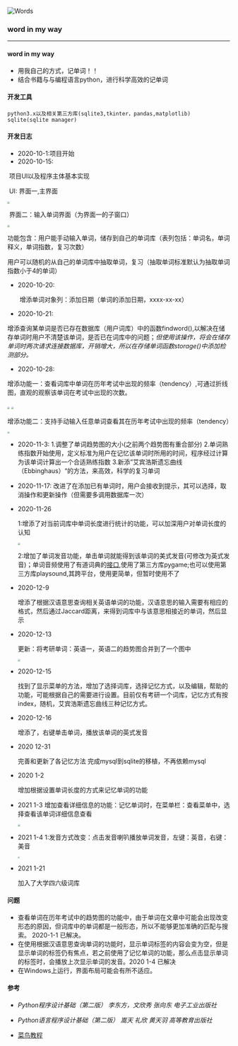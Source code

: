 ![Words](https://socialify.git.ci/martinhyj/Words/image?description=1&descriptionEditable=%E8%AE%B0%E5%8D%95%E8%AF%8D%E6%A1%8C%E9%9D%A2%E5%BA%94%E7%94%A8&font=Inter&forks=1&issues=1&language=1&owner=1&pattern=Plus&pulls=1&stargazers=1&theme=Light)
### word in my way

---

#### word in my way
* 用我自己的方式，记单词！！
* 结合书籍与与编程语言python，进行科学高效的记单词



#### 开发工具

	python3.x以及相关第三方库(sqlite3,tkinter，pandas,matplotlib)
	sqlite(sqlite manager)



#### 开发日志

* 2020-10-1:项目开始
* 2020-10-15:

​		项目UI以及程序主体基本实现

​																				UI: 界面一,主界面

<img src="https://tva1.sinaimg.cn/large/007S8ZIlly1gjw2upd6tkj309u0k5t9m.jpg" style="zoom:30%;" />

​															界面二：输入单词界面（为界面一的子窗口）

<img src="https://tva1.sinaimg.cn/large/007S8ZIlly1gjw2v0f3o9j309v06gaag.jpg" style="zoom:30%;" />

​		功能包含：用户能手动输入单词，储存到自己的单词库（表列包括：单词名，单词释义，单词指数，复习次数）

​							用户可以随机的从自己的单词库中抽取单词，复习（抽取单词标准默认为抽取单词指数小于4的单词）

* 2020-10-20:

  ​		增添单词对象列：添加日期（单词的添加日期，xxxx-xx-xx）
  
* 2020-10-21:

​		增添查询某单词是否已存在数据库（用户词库）中的函数findword(),以解决在储存单词时用户不清楚该单词，是否已在词库中的问题；*但使用该操作，将会在储存单词时两次请求连接数据库，开销增大，所以在存储单词函数storage()中添加检测部分。*

* 2020-10-28:

​		增添功能一：查看词库中单词在历年考试中出现的频率（tendency）,可通过折线图，直观的观察该单词在考试中出现的次数。

<img src="https://tva1.sinaimg.cn/large/0081Kckwly1gk59yn2251j309w0k3jsp.jpg" style="zoom:30%;" />

<img src="https://tva1.sinaimg.cn/large/0081Kckwly1gk59zpsrngj30gs0czq3h.jpg" style="zoom:30%;" />

​		增添功能二：支持手动输入任意单词查看其在历年考试中出现的频率（tendency）



<img src="https://tva1.sinaimg.cn/large/0081Kckwly1gk5a16lg72j30ce0k3gnp.jpg" style="zoom:30%;" />

* 2020-11-3:
  1.调整了单词趋势图的大小(之前两个趋势图有重合部分)
  2.单词熟练指数开始使用，定义标准为用户在记忆该单词时所用的时间，程序经过计算为该单词计算出一个合适熟练指数
  3.新添”艾宾浩斯遗忘曲线（Ebbinghaus）“的方法，来高效，科学的复习单词
  
* 2020-11-17:
	改进了在添加已有单词时，用户会接收到提示，其可以选择，取消操作和更新操作（但需要多调用数据库一次）
	
* 2020-11-26

  1:增添了对当前词库中单词长度进行统计的功能，可以加深用户对单词长度的认知

  <img src="https://tva1.sinaimg.cn/large/0081Kckwly1gl2mhz8c3uj30lc0k47g0.jpg" style="zoom:30%;" />

  2:增加了单词发音功能，单击单词就能得到该单词的美式发音(可修改为英式发音)；单词音频使用了有道词典的[接口](http://dict.youdao.com/dictvoice?type=0&audio=）,python媒体库（播放音频),使用了第三方库pygame;也可以使用第三方库playsound,其跨平台，使用更简单，但暂时使用不了
  
* 2020-12-9

  增添了根据汉语意思查询相关英语单词的功能，汉语意思的输入需要有相应的格式，然后通过Jaccard距离，来得到词库中与该意思相接近的单词，然后显示
  
* 2020-12-13
  
  更新：将考研单词：英语一，英语二的趋势图合并到了一个图中
  
  <img src="https://tva1.sinaimg.cn/large/0081Kckwly1gmcsn8ygy4j30go0bv3z7.jpg" style="zoom:30%;" />
  
* 2020-12-15

  找到了显示菜单的方法，增加了选择词库，选择记忆方式，以及编辑，帮助的功能，可能根据自己的需要进行设置。目前仅有考研一个词库，记忆方式有按index，随机，艾宾浩斯遗忘曲线三种记忆方式。

* 2020-12-16

  增添了，右键单击单词，播放该单词的英式发音
  
* 2020 12-31 

  完善和更新了各记忆方法
  完成mysql到sqlite的移植，不再依赖mysql
  
* 2020 1-2
  
  增加根据设置单词长度的方式来记忆单词的功能
  
  
  
* 2021 1-3
  增加查看详细信息的功能：记忆单词时，在菜单栏：查看菜单中，选择查看该单词详细信息查看
  
  <img src="https://tva1.sinaimg.cn/large/0081Kckwly1gmcsf2a9jrj30cj0d6t9p.jpg" style="zoom:30%;" />
  
* 2021 1-4
  1:发音方式改变：点击发音喇叭播放单词发音，左键：英音，右键：美音

  <img src="https://tva1.sinaimg.cn/large/0081Kckwly1gmcsiggrxaj309p0k2gmt.jpg" style="zoom:25%;" />
  
* 2021 1-21
  
  加入了大学四六级词库
  
  
  
  
  
#### 问题
* 查看单词在历年考试中的趋势图的功能中，由于单词在文章中可能会出现改变形态的原因，但词库中的单词都是一般形态，所以不能够更加准确的匹配与搜索。 2020-1-1 已解决。
* 在使用根据汉语意思查询单词的功能时，显示单词标签的内容会变为空，但是显示单词的标签仍有焦点，若之前使用了记忆单词的功能，那么点击显示单词的标签时，会播放上次显示单词的发音。2020 1-4 已解决
* 在Windows上运行，界面布局可能会有所不适应。



#### 参考
* *Python程序设计基础（第二版） 李东方，文欣秀 张向东 电子工业出版社*
* *Python语言程序设计基础（第二版） 嵩天 礼欣 黄天羽 高等教育出版社*

* [菜鸟教程](https://www.runoob.com)

